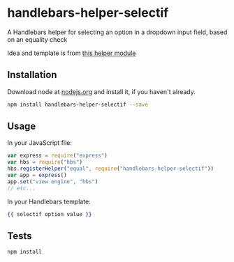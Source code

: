 # handlebars-helper-selectif

A Handlebars helper for selecting an option in a dropdown input field, based on an equality check

Idea and template is from [this helper module](https://github.com/zeke/handlebars-helper-equal)

## Installation

Download node at [nodejs.org](http://nodejs.org) and install it, if you haven't already.

```sh
npm install handlebars-helper-selectif --save
```

## Usage

In your JavaScript file:

```js
var express = require("express")
var hbs = require("hbs")
hbs.registerHelper("equal", require("handlebars-helper-selectif"))
var app = express()
app.set("view engine", "hbs")
// etc...
```

In your Handlebars template:

```hbs
{{ selectif option value }}
```

## Tests

```sh
npm install
```
